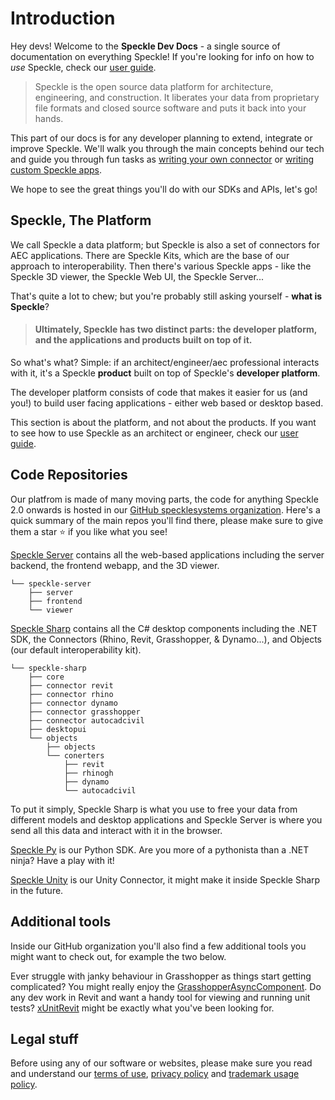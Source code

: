 # Introduction

Hey devs! Welcome to the **Speckle Dev Docs** - a single source of documentation on everything Speckle!
If you're looking for info on how to _use_ Speckle, check our [user guide](/).

> Speckle is the open source data platform for architecture, engineering, and construction. It liberates your data from proprietary file formats and closed source software and puts it back into your hands.

This part of our docs is for any developer planning to extend, integrate or improve Speckle. We'll walk you through the main concepts behind our tech and guide you through fun tasks as [writing your own connector](/dev/connectors-dev) or [writing custom Speckle apps](/dev/apps).

We hope to see the great things you'll do with our SDKs and APIs, let's go!

## Speckle, The Platform

We call Speckle a data platform; but Speckle is also a set of connectors for AEC applications. There are Speckle Kits, which are the base of our approach to interoperability. Then there's various Speckle apps - like the Speckle 3D viewer, the Speckle Web UI, the Speckle Server...

That's quite a lot to chew; but you're probably still asking yourself - **what is Speckle**?

> #### Ultimately, Speckle has two distinct parts: the developer platform, and the applications and products built on top of it.

So what's what? Simple: if an architect/engineer/aec professional interacts with it, it's a Speckle **product** built on top of Speckle's **developer platform**.

The developer platform consists of code that makes it easier for us (and you!) to build user facing applications - either web based or desktop based.

This section is about the platform, and not about the products. If you want to see how to use Speckle as an architect or engineer, check our [user guide](/).

## Code Repositories

Our platfrom is made of many moving parts, the code for anything Speckle 2.0 onwards is hosted in our [GitHub specklesystems organization](https://github.com/specklesystems).
Here's a quick summary of the main repos you'll find there, please make sure to give them a star ⭐️ if you like what you see!

[Speckle Server](https://github.com/specklesystems/speckle-server) contains all the web-based applications including the server backend, the frontend webapp, and the 3D viewer.

<!-- made with https://tree.nathanfriend.io/ -->

```
└── speckle-server
    ├── server
    ├── frontend
    └── viewer
```

<!-- ![diagram of the speckle-web repo structure](https://user-images.githubusercontent.com/7717434/107392209-5a534000-6af1-11eb-865d-9ead30d9b3ed.png) -->

[Speckle Sharp](https://github.com/specklesystems/speckle-sharp) contains all the C# desktop components including the .NET SDK, the Connectors (Rhino, Revit, Grasshopper, & Dynamo...), and Objects (our default interoperability kit).

```
└── speckle-sharp
    ├── core
    ├── connector revit
    ├── connector rhino
    ├── connector dynamo
    ├── connector grasshopper
    ├── connector autocadcivil
    ├── desktopui
    └── objects
        ├── objects
        └── conerters
            ├── revit
            ├── rhinogh
            ├── dynamo
            └── autocadcivil
```

<!--
![diagram of the speckle-sharp repo structure](https://user-images.githubusercontent.com/7717434/107392452-99819100-6af1-11eb-901e-14c29858931a.png) -->

To put it simply, Speckle Sharp is what you use to free your data from different models and desktop applications and Speckle Server is where you send all this data and interact with it in the browser.

[Speckle Py](https://github.com/specklesystems/speckle-py) is our Python SDK. Are you more of a pythonista than a .NET ninja? Have a play with it!

[Speckle Unity](https://github.com/specklesystems/speckle-unity) is our Unity Connector, it might make it inside Speckle Sharp in the future.

## Additional tools

Inside our GitHub organization you'll also find a few additional tools you might want to check out, for example the two below.

Ever struggle with janky behaviour in Grasshopper as things start getting complicated? You might really enjoy the [GrasshopperAsyncComponent](https://speckle.systems/blog/async-gh/).
Do any dev work in Revit and want a handy tool for viewing and running unit tests? [xUnitRevit](https://speckle.systems/blog/xunitrevit/) might be exactly what you've been looking for.

## Legal stuff

Before using any of our software or websites, please make sure you read and understand our [terms of use](https://speckle.systems/terms/), [privacy policy](https://speckle.systems/privacy/) and [trademark usage policy](https://speckle.systems/trademark/).
